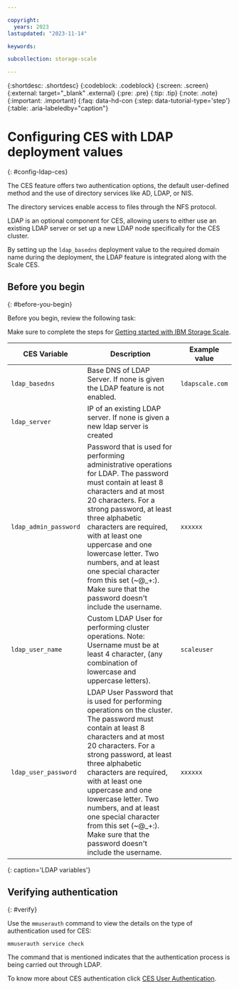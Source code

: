 ```yaml
---

copyright:
  years: 2023
lastupdated: "2023-11-14"

keywords: 

subcollection: storage-scale

---
```


{:shortdesc: .shortdesc}
{:codeblock: .codeblock}
{:screen: .screen}
{:external: target="_blank" .external}
{:pre: .pre}
{:tip: .tip}
{:note: .note}
{:important: .important}
{:faq: data-hd-con
{:step: data-tutorial-type='step'}
{:table: .aria-labeledby="caption"}

# Configuring CES with LDAP deployment values
{: #config-ldap-ces}

The CES feature offers two authentication options, the default user-defined method and the use of directory services like AD, LDAP, or NIS.

The directory services enable access to files through the NFS protocol.

LDAP is an optional component for CES, allowing users to either use an existing LDAP server or set up a new LDAP node specifically for the CES cluster.

By setting up the `ldap_basedns` deployment value to the required domain name during the deployment, the LDAP feature is integrated along with the Scale CES.

## Before you begin
{: #before-you-begin}

Before you begin, review the following task:

Make sure to complete the steps for [Getting started with IBM Storage Scale](/docs/storage-scale?topic=storage-scale-getting-started-tutorial).

|CES Variable	|Description	|Example value |
|----------|----------|----------|
|`ldap_basedns`|Base DNS of LDAP Server. If none is given the LDAP feature is not enabled.|`ldapscale.com` |
|`ldap_server`	|IP of an existing LDAP server. If none is given a new ldap server is created	|| 
|`ldap_admin_password`	|Password that is used for performing administrative operations for LDAP. The password must contain at least 8 characters and at most 20 characters. For a strong password, at least three alphabetic characters are required, with at least one uppercase and one lowercase letter. Two numbers, and at least one special character from this set (~@_+:). Make sure that the password doesn't include the username.	|`xxxxxx`  |
|`ldap_user_name`	|Custom LDAP User for performing cluster operations. Note: Username must be at least 4 character, (any combination of lowercase and uppercase letters).	|`scaleuser`|
|`ldap_user_password`	|LDAP User Password that is used for performing operations on the cluster. The password must contain at least 8 characters and at most 20 characters. For a strong password, at least three alphabetic characters are required, with at least one uppercase and one lowercase letter. Two numbers, and at least one special character from this set (~@_+:). Make sure that the password doesn't include the username.|`xxxxxx`|
{: caption='LDAP variables'}

## Verifying authentication
{: #verify}

Use the `mmuserauth` command to view the details on the type of authentication used for CES:

```
mmuserauth service check
```

The command that is mentioned indicates that the authentication process is being carried out through LDAP.

To know more about CES authentication click [CES User Authentication](/docs/en/storage-scale/5.1.9?topic=protocols-authentication-considerations).

